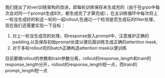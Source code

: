 我们提出了对verl训练架构的改进，即每轮训练保存未生成完的（由于在grpo中每次会对同一个prompt生成8次，都生成完了才算完成），在主训练循环中每次将上一轮没生成好的和这一轮的一起rollout,在通过一个检测是否生成玩的filter处理，现在我们还需要实现一下目标：
1. 对上一轮没生成完的处理，将response放入prompt中，注意维护正确的padding,以及保存初始prompt长度以便后面训练生成正确的attention mask,
2. 对于多轮rollout完的batch正确构造attention mask以便训练

目前要做rollout的参数和train参数分离，rollout的response_length和train的response_length分开，rollout的response_length短一点，而train的prompt_length短一点